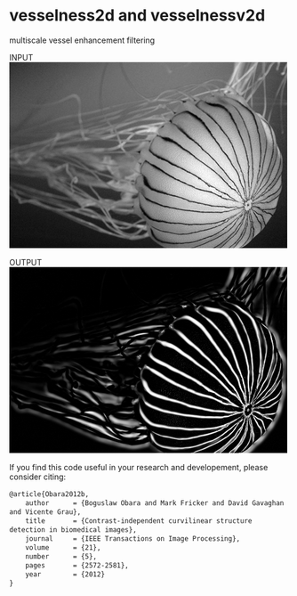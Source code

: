 # vesselness2d and vesselnessv2d
multiscale vessel enhancement filtering<br/>

INPUT  
![alt tag](https://github.com/BoguslawObara/vesselness2d/blob/master/im/jellyfish.png)

OUTPUT  
![alt tag](https://github.com/BoguslawObara/vesselness2d/blob/master/im/jellyfish_v.png)

If you find this code useful in your research and developement, please consider citing:

    @article{Obara2012b,
        author      = {Boguslaw Obara and Mark Fricker and David Gavaghan and Vicente Grau},
        title       = {Contrast-independent curvilinear structure detection in biomedical images},
        journal     = {IEEE Transactions on Image Processing},
        volume      = {21},
        number      = {5},
        pages       = {2572-2581},
        year        = {2012}
    }
